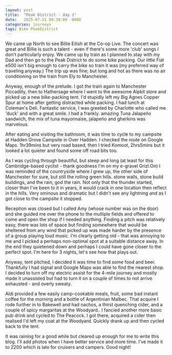 ```yaml
---
layout: post
title:  "Peak District - day 1"
date:   2025-07-21 09:30:00 -0000
categories: journeys
tags: Bike PeakDistrict
---
```


We came up North to see Billie Eilish at the Co-op Live. The concert was great and Billie is such a talent - even if there's some more 'club' songs I don't particularly enjoy. We came up by train as I planned to stay with my Dad and then go to the Peak District to do some bike packing. Our little Fiat e500 isn't big enough to carry the bike so train it was (my preferred way of traveling anyway.) The trip up was fine; but long and hot as there was no air conditioning on the train from Ely to Manchester.

Anyway, enough of the prelude. I got the train again to Manchester Piccadilly, then to Hathersage where I went to the awesome Alpkit store and picked up a new bike-packing tent. I'd stupidly left my Big Agnes Copper Spur at home after getting distracted while packing.  I had lunch at Coleman's Deli. Fantastic service, I was greeted by Charlotte who called me 'duck' and with a great smile. I had a frankly. amazing Tuna Jalapeño sandwich, the mix of tuna mayonnaise, jalapeño and gherkins was marvelous.

After eating and visiting the bathroom, it was time to cycle to my campsite at Hadden Grove Campsite in Over Hadden. I checked the route on Google Maps. 1hr39mins but very road based, then I tried Komoot, 2hrs5mins but it looked a lot quieter and found some off road bits too.

As I was cycling through beautiful, but steep and long (at least for this Cambridge-based cyclist - thank goodness I'm on my e-gravel Grizl:On) I was reminded of the countryside where I grew up, the other side of Manchester for sure, but still the rolling green hills. stone walls, stone build buildings, and the rain, god the rain. Not only that the thunder started, closer than I've been to it in years, it would crack in one location then reflect in the hills. Very ominous and dramatic but I didn't see any lightning and as I got close to the campsite it stopped.

Reception was closed but I called Amy (whose number was on the door) and she guided me over the phone to the multiple fields and offered to come and open the shop if I needed anything. Finding a pitch was relatively easy, there was lots of space but finding somewhere that would be sheltered from any wind that picked up was made harder by the presence of a group playing loud music. I'm clearly getting old - that was annoying to me and I picked a perhaps non-optimal spot at a suitable distance away. In the end they quietened down and perhaps I could have gone closer to the perfect spot. I'm here for 3 nights, let's see how that plays out.

Anyway, tent pitched, I decided it was time to find some food and beer. Thankfully I had signal and Google Maps was able to find the nearest shop. I decided to turn off my electric assist for the 4-mile journey and mostly made it unassisted but had to turn it on a couple of times to not arrive exhausted - and overly sweaty.

Aldi provided a few easily camp-cookable meals, fruit, some bad instant coffee for the morning and a bottle of Argentinian Malbec. That acquire I rode further in to Bakewell and had nachos, a thirst quenching cider, and a couple of spicy margaritas at the Woodyard.. I fancied another more basic pub drink and cycled to The Peacock. I got there, acquired a cider then realised I'd left my coat at the Woodyard. Quickly drank up and then cycled back to the tent.

It was raining for a good while but cleared up enough for me to write this blog. I'll add photos when I have better service and more time. I've made it to 2200 which is late for cruisers and campers. Good night!
